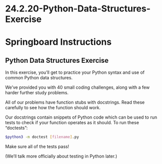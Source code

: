 # 24.2.20-Python-Data-Structures-Exercise

# Springboard Instructions

## Python Data Structures Exercise

In this exercise, you’ll get to practice your Python syntax and use of common Python data structures.

We’ve provided you with 40 small coding challenges, along with a few harder further study problems.

All of our problems have function stubs with docstrings. Read these carefully to see how the function should work.

Our docstrings contain snippets of Python code which can be used to run tests to check if your function operates as it should. To run these “doctests”:

```bash
$python3 -m doctest [filename].py
```

Make sure all of the tests pass!

(We’ll talk more officially about testing in Python later.)
